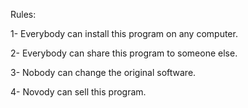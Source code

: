Rules:

1- Everybody can install this program on any computer.

2- Everybody can share this program to someone else.

3- Nobody can change the original software.

4- Novody can sell this program.